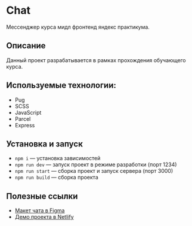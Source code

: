 # Chat

Мессенджер курса мидл фронтенд яндекс практикума.

## Описание

Данный проект разрабатывается в рамках прохождения обучающего курса.

## Используемые технологии:

- Pug
- SCSS
- JavaScript
- Parcel
- Express

## Установка и запуск

- `npm i` — установка зависимостей
- `npm run dev` — запуск проект в режиме разработки (порт 1234)
- `npm run start` — сборка проект и запуск сервера (порт 3000)
- `npm run build` — сборка проекта

## Полезные ссылки

- [Макет чата в Figma](https://www.figma.com/file/vJwpyLaJuDaaPXR7uSvyYT/Chat-Yandex-Pr.-Middle-Frontend-(module-1)?node-id=0%3A1)
- [Демо проекта в Netlify](https://optimistic-albattani-b1bebf.netlify.app/)

